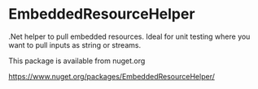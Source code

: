 # EmbeddedResourceHelper
.Net helper to pull embedded resources.  Ideal for unit testing where you want to pull inputs as string or streams.

This package is available from nuget.org

https://www.nuget.org/packages/EmbeddedResourceHelper/

